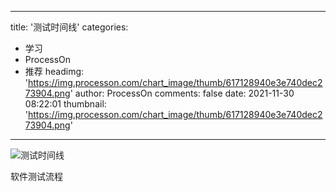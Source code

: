 
---
title: '测试时间线'
categories: 
 - 学习
 - ProcessOn
 - 推荐
headimg: 'https://img.processon.com/chart_image/thumb/617128940e3e740dec273904.png'
author: ProcessOn
comments: false
date: 2021-11-30 08:22:01
thumbnail: 'https://img.processon.com/chart_image/thumb/617128940e3e740dec273904.png'
---

<div>   
<img class="thumb" alt="测试时间线" src="https://img.processon.com/chart_image/thumb/617128940e3e740dec273904.png" referrerpolicy="no-referrer">
<p>软件测试流程</p>  
</div>
            
